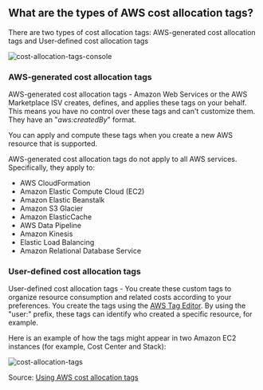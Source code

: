 ## What are the types of AWS cost allocation tags?

There are two types of cost allocation tags: AWS-generated cost allocation tags and User-defined cost allocation tags 

![cost-allocation-tags-console](/img/aws/other/cost-allocation-tags-console.png)

### AWS-generated cost allocation tags

AWS-generated cost allocation tags - Amazon Web Services or the AWS Marketplace ISV creates, defines, and applies these tags on your behalf. This means you have no control over these tags and can't customize them. They have an "*aws:createdBy*" format.

You can apply and compute these tags when you create a new AWS resource that is supported.

AWS-generated cost allocation tags do not apply to all AWS services. Specifically, they apply to:

-   AWS CloudFormation
-   Amazon Elastic Compute Cloud (EC2)
-   Amazon Elastic Beanstalk
-   Amazon S3 Glacier
-   Amazon ElasticCache
-   AWS Data Pipeline
-   Amazon Kinesis
-   Elastic Load Balancing
-   Amazon Relational Database Service

### User-defined cost allocation tags

User-defined cost allocation tags - You create these custom tags to organize resource consumption and related costs according to your preferences. You create the tags using the [AWS Tag Editor](https://docs.aws.amazon.com/awsconsolehelpdocs/latest/gsg/tag-editor.html). By using the "user:" prefix, these tags can identify who created a specific resource, for example.

Here is an example of how the tags might appear in two Amazon EC2 instances (for example, Cost Center and Stack):

![cost-allocation-tags](/img/aws/other/cost-allocation-tags.png)

Source: [Using AWS cost allocation tags](https://docs.aws.amazon.com/awsaccountbilling/latest/aboutv2/cost-alloc-tags.html)